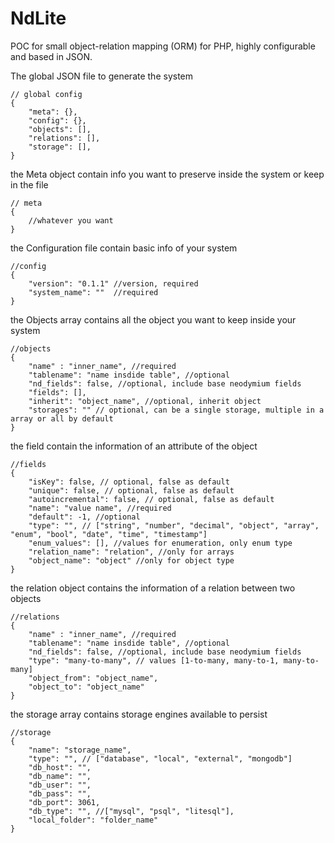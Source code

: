 NdLite
======

POC for small object-relation mapping (ORM) for PHP, highly configurable and based in JSON.

The global JSON file to generate the system

	// global config
	{
		"meta": {},
		"config": {},
		"objects": [],
		"relations": [],
		"storage": [],
	}

the Meta object contain info you want to preserve inside the system or keep in the file

	// meta
	{
		//whatever you want
	}

the Configuration file contain basic info of your system

	//config
	{
		"version": "0.1.1" //version, required
		"system_name": ""  //required
	}

the Objects array contains all the object you want to keep inside your system

	//objects
	{
		"name" : "inner_name", //required
		"tablename": "name insdide table", //optional
		"nd_fields": false, //optional, include base neodymium fields
		"fields": [],
		"inherit": "object_name", //optional, inherit object
		"storages": "" // optional, can be a single storage, multiple in a array or all by default
	}

the field contain the information of an attribute of the object

	//fields
	{
		"isKey": false, // optional, false as default
		"unique": false, // optional, false as default
		"autoincremental": false, // optional, false as default
		"name": "value name", //required
		"default": -1, //optional
		"type": "", // ["string", "number", "decimal", "object", "array", "enum", "bool", "date", "time", "timestamp"]
		"enum_values": [], //values for enumeration, only enum type
		"relation_name": "relation", //only for arrays
		"object_name": "object" //only for object type
	}

the relation object contains the information of a relation between two objects

	//relations
	{
		"name" : "inner_name", //required
		"tablename": "name insdide table", //optional
		"nd_fields": false, //optional, include base neodymium fields
		"type": "many-to-many", // values [1-to-many, many-to-1, many-to-many]
		"object_from": "object_name",
		"object_to": "object_name"	
	}

the storage array contains storage engines available to persist

	//storage
	{
		"name": "storage_name",
		"type": "", // ["database", "local", "external", "mongodb"]
		"db_host": "",
		"db_name": "",
		"db_user": "",
		"db_pass": "",
		"db_port": 3061,
		"db_type": "", //["mysql", "psql", "litesql"],
		"local_folder": "folder_name"
	}